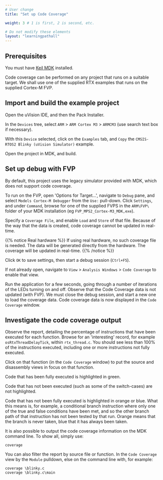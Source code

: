 ```yaml
---
# User change
title: "Set up Code Coverage"

weight: 3 # 1 is first, 2 is second, etc.

# Do not modify these elements
layout: "learningpathall"
---
```

## Prerequisites

You must have [Keil MDK](/install-tools/mdk/) installed.

Code coverage can be performed on any project that runs on a suitable target. We shall use one of the supplied RTX examples that runs on the supplied Cortex-M FVP.

## Import and build the example project

Open the uVision IDE, and then the Pack Installer.

In the `Devices` tree, select `ARM` > `ARM Cortex M3` > `ARMCM3` (use search text box if necessary).

With this `Device` selected, click on the `Examples` tab, and `Copy` the `CMSIS-RTOS2 Blinky (uVision Simulator)` example.

Open the project in MDK, and build.

## Set up debug with FVP

By default, this project uses the legacy simulator provided with MDK, which does not support code coverage.

To run on the FVP, open 'Options for Target...', navigate to `Debug` pane, and select `Models Cortex-M Debugger` from the `Use:` pull-down. Click `Settings`, and under `Command`, browse for one of the supplied FVPS in the `ARM\FVP\` folder of your MDK installation (eg `FVP_MPS2_Cortex-M3_MDK,exe`).

Specify a `Coverage File`, and enable `Load` and `Store` of that file. Because of the way that the data is created, code coverage cannot be updated in real-time.

{{% notice Real hardware %}}
If using real hardware, no such coverage file is needed. The data will be generated directly from the hardware. The coverage will be updated in real-time.
{{% /notice %}}

Click `OK` to save settings, then start a debug session (`Ctrl+F5`).

If not already open, navigate to `View` > `Analysis Windows` > `Code Coverage` to enable that view.

Run the application for a few seconds, going through a number of iterations of the LEDs turning on and off. Observe that the Code Coverage data is not updated (with FVP). We must close the debug session, and start a new one to load the coverage data. Code coverage data is now displayed in the `Code Coverage` window.

## Investigate the code coverage output

Observe the report, detailing the percentage of instructions that have been executed for each function. Browse for an 'interesting' record, for example `osRtxThreadDelayTick`, within `rtx_thread.c`. You should see less than 100% of the instructions executed, including one or more instructions not fully executed.

Click on that function (in the `Code Coverage` window) to put the source and disassembly views in focus on that function.

Code that has been fully executed is highlighted in green.

Code that has not been executed (such as some of the switch-cases) are not highlighted.

Code that has not been fully executed is highlighted in orange or blue. What this means is, for example, a conditional branch instruction where only one of the true and false conditions have been met, and so the other branch path of that instruction has not been tested by that run. Orange means that the branch is never taken, blue that it has always been taken.

It is also possible to output the code coverage information on the MDK command line. To show all, simply use:
```command
coverage
```
You can also filter the report by source file or function. In the `Code Coverage` view by the `Module` pulldown, else on the command line with, for example:
```command
coverage \blinky.c
coverage \blinky.c\main
```
